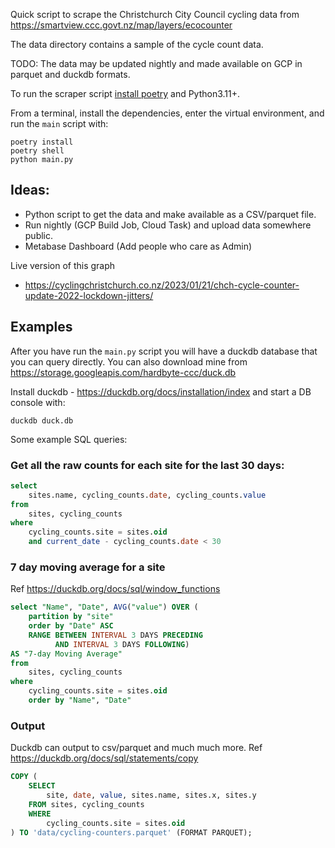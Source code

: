 
Quick script to scrape the Christchurch City Council cycling
data from https://smartview.ccc.govt.nz/map/layers/ecocounter

The data directory contains a sample of the cycle count data.

TODO: The data may be updated nightly and made available on GCP in parquet and duckdb formats.

To run the scraper script [install poetry](https://python-poetry.org/) and Python3.11+.

From a terminal, install the dependencies, enter the virtual environment, and run the `main` 
script with:

```
poetry install
poetry shell
python main.py
```


## Ideas:

- Python script to get the data and make available as a CSV/parquet file. 
- Run nightly (GCP Build Job, Cloud Task) and upload data somewhere public.
- Metabase Dashboard (Add people who care as Admin)

Live version of this graph
- https://cyclingchristchurch.co.nz/2023/01/21/chch-cycle-counter-update-2022-lockdown-jitters/


## Examples

After you have run the `main.py` script you will have a duckdb database that you can query directly. You can also
download mine from https://storage.googleapis.com/hardbyte-ccc/duck.db

Install duckdb - https://duckdb.org/docs/installation/index and start a DB console with:

```shell
duckdb duck.db
```

Some example SQL queries: 

### Get all the raw counts for each site for the last 30 days:


```sql
select 
    sites.name, cycling_counts.date, cycling_counts.value
from 
    sites, cycling_counts
where 
    cycling_counts.site = sites.oid
    and current_date - cycling_counts.date < 30
```

### 7 day moving average for a site

Ref https://duckdb.org/docs/sql/window_functions

```sql
select "Name", "Date", AVG("value") OVER (
    partition by "site" 
    order by "Date" ASC 
    RANGE BETWEEN INTERVAL 3 DAYS PRECEDING
          AND INTERVAL 3 DAYS FOLLOWING)
AS "7-day Moving Average"
from 
    sites, cycling_counts
where 
    cycling_counts.site = sites.oid
    order by "Name", "Date"
```

### Output

Duckdb can output to csv/parquet and much much more. 
Ref https://duckdb.org/docs/sql/statements/copy

```sql
COPY (
    SELECT 
        site, date, value, sites.name, sites.x, sites.y 
    FROM sites, cycling_counts
    WHERE 
        cycling_counts.site = sites.oid
) TO 'data/cycling-counters.parquet' (FORMAT PARQUET);
```
